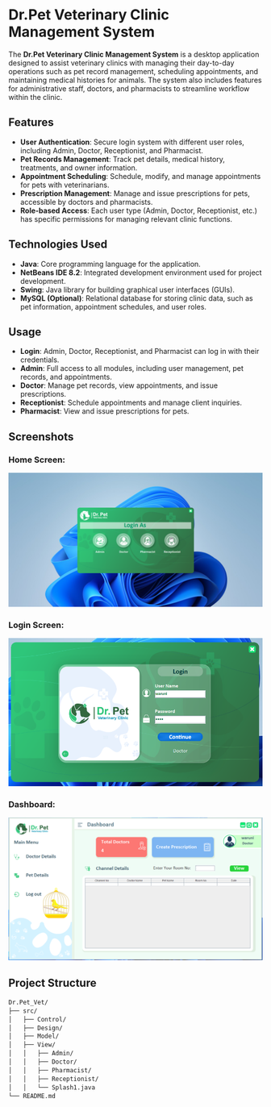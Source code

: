 # Dr.Pet Veterinary Clinic Management System

The **Dr.Pet Veterinary Clinic Management System** is a desktop application designed to assist veterinary clinics with managing their day-to-day operations such as pet record management, scheduling appointments, and maintaining medical histories for animals. The system also includes features for administrative staff, doctors, and pharmacists to streamline workflow within the clinic.

## Features
- **User Authentication**: Secure login system with different user roles, including Admin, Doctor, Receptionist, and Pharmacist.
- **Pet Records Management**: Track pet details, medical history, treatments, and owner information.
- **Appointment Scheduling**: Schedule, modify, and manage appointments for pets with veterinarians.
- **Prescription Management**: Manage and issue prescriptions for pets, accessible by doctors and pharmacists.
- **Role-based Access**: Each user type (Admin, Doctor, Receptionist, etc.) has specific permissions for managing relevant clinic functions.

## Technologies Used
- **Java**: Core programming language for the application.
- **NetBeans IDE 8.2**: Integrated development environment used for project development.
- **Swing**: Java library for building graphical user interfaces (GUIs).
- **MySQL (Optional)**: Relational database for storing clinic data, such as pet information, appointment schedules, and user roles.
  
## Usage
- **Login**: Admin, Doctor, Receptionist, and Pharmacist can log in with their credentials.
- **Admin**: Full access to all modules, including user management, pet records, and appointments.
- **Doctor**: Manage pet records, view appointments, and issue prescriptions.
- **Receptionist**: Schedule appointments and manage client inquiries.
- **Pharmacist**: View and issue prescriptions for pets.
  
## Screenshots

### Home Screen:
![Home Screen](https://github.com/Waruni9810/Dr.Pet-Veterinary-Clinic-Management-System/blob/master/Home.png)

### Login Screen:
![Login Screen](https://github.com/Waruni9810/Dr.Pet-Veterinary-Clinic-Management-System/blob/master/login.png)

### Dashboard:
![Dashboard](https://github.com/Waruni9810/Dr.Pet-Veterinary-Clinic-Management-System/blob/master/Dashboard.png)


## Project Structure
```bash
Dr.Pet_Vet/
├── src/
│   ├── Control/
│   ├── Design/
│   ├── Model/
│   ├── View/
│   │   ├── Admin/
│   │   ├── Doctor/
│   │   ├── Pharmacist/
│   │   ├── Receptionist/
│   │   └── Splash1.java
└── README.md 

